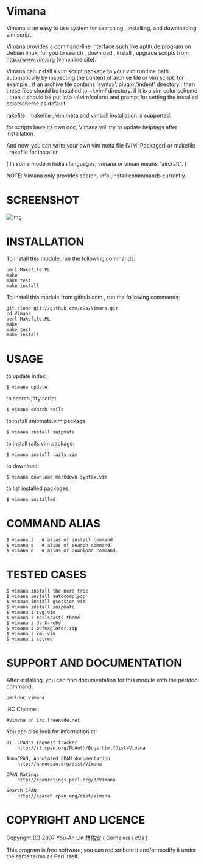 Vimana
======

Vimana is an easy to use system for searching , installing, and downloading vim
script.

Vimana provides a command-line interface such like aptitude program on
Debian linux, for you to search , download , install , upgrade scripts from
http://www.vim.org (vimonline site).

Vimana can install a vim script package to your vim runtime path automatically
by inspecting the content of archive file or vim script. for example , if an
archive file contains 'syntax','plugin','indent' directory , then these files
should be installed to ~/.vim/ directory.   if it is a vim color scheme ,
then it should be put into ~/.vim/colors/ and prompt for setting the
installed colorscheme as default.

rakefile , makefile , vim meta and vimball installation is supported.

for scripts have its own doc, Vimana will try to update helptags after installation.

And now, you can write your own vim meta file
(VIM::Packager) or makefile , rakefile for installer.

( In some modern Indian languages, vimāna or vimān means "aircraft". )

NOTE: Vimana only provides search, info ,install commmands currently.

SCREENSHOT
===============
![img](http://cloud.github.com/downloads/c9s/Vimana/Screen_shot_2009-12-14_at_9.13.10_AM.png)

INSTALLATION
===============

To install this module, run the following commands:

	perl Makefile.PL
	make
	make test
	make install

To install this module from github.com , run the following commands:

    git clone git://github.com/c9s/Vimana.git
    cd Vimana
    perl Makefile.PL 
    make
    make test
    make install

USAGE
========

to update index

    $ vimana update 

to search jifty script

    $ vimana search rails

to install snipmate.vim package:

    $ vimana install snipmate

to install rails.vim package:

    $ vimana install rails.vim

to download:

    $ vimana download markdown-syntax.vim

to list installed packages:

    $ vimana installed

COMMAND ALIAS
=============

    $ vimana i   # alias of install command.
    $ vimana s   # alias of search command.
    $ vimana d   # alias of download command.

TESTED CASES
============

    $ vimana install the-nerd-tree
    $ vimana install autocomplpop
    $ vimaan install gsession.vim
    $ vimana install snipmate
    $ vimana i svg.vim
    $ vimana i railscasts-theme
    $ vimana i dark-ruby
    $ vimana i bufexplorer.zip
    $ vimana i xml.vim
    $ vimana i cctree

SUPPORT AND DOCUMENTATION
==========================

After installing, you can find documentation for this module with the
perldoc command.

    perldoc Vimana

IRC Channel:

    #vimana on irc.freenode.net

You can also look for information at:

    RT, CPAN's request tracker
        http://rt.cpan.org/NoAuth/Bugs.html?Dist=Vimana

    AnnoCPAN, Annotated CPAN documentation
        http://annocpan.org/dist/Vimana

    CPAN Ratings
        http://cpanratings.perl.org/d/Vimana

    Search CPAN
        http://search.cpan.org/dist/Vimana


COPYRIGHT AND LICENCE
=========================

Copyright (C) 2007 You-An Lin 林佑安 ( Cornelius / c9s )

This program is free software; you can redistribute it and/or modify it
under the same terms as Perl itself.

